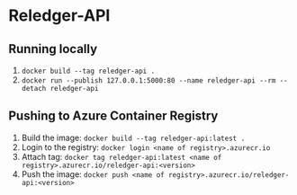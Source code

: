 # Reledger-API

## Running locally

1. `docker build --tag reledger-api .`
2. `docker run --publish 127.0.0.1:5000:80 --name reledger-api --rm --detach reledger-api`

## Pushing to Azure Container Registry

1. Build the image: `docker build --tag reledger-api:latest .`
2. Login to the registry: `docker login <name of registry>.azurecr.io`
3. Attach tag: `docker tag reledger-api:latest <name of registry>.azurecr.io/reledger-api:<version>`
4. Push the image: `docker push <name of registry>.azurecr.io/reledger-api:<version>`
